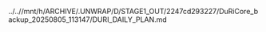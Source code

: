 ../..//mnt/h/ARCHIVE/.UNWRAP/D/STAGE1_OUT/2247cd293227/DuRiCore_backup_20250805_113147/DURI_DAILY_PLAN.md